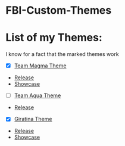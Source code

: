 # FBI-Custom-Themes



# List of my Themes:

I know for a fact that the marked themes work

- [x] [Team Magma Theme](https://github.com/GrewdonGaming21/FBI-Custom-Themes/tree/main/theme%20(Team_Magma)/theme) 
- [Release](https://github.com/GrewdonGaming21/FBI-Custom-Themes/releases/tag/Team_Magma_v1.0)
- [Showcase](https://youtu.be/qrqgwGzq_F0)

- [ ] [Team Aqua Theme](https://github.com/GrewdonGaming21/FBI-Custom-Themes/blob/main/theme%20(Team_Aqua)/theme/) 
- [Release](https://github.com/GrewdonGaming21/FBI-Custom-Themes/releases/tag/Team_Aqua_v1.0)

- [x] [Giratina Theme](https://github.com/GrewdonGaming21/FBI-Custom-Themes/blob/main/theme%20(Giratina)/theme/) 
- [Release](https://github.com/GrewdonGaming21/FBI-Custom-Themes/releases/tag/Giratina_v1.0)
- [Showcase](https://youtu.be/H2Mh59yrNow)
